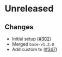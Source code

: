 # Unreleased

## Changes
- Initial setup ([\#302](https://github.com/forbole/big-dipper-2.0-cosmos/issues/302))
- Merged `base-v1.2.0`
- Add custom tx ([\#347](https://github.com/forbole/big-dipper-2.0-cosmos/issues/347))
